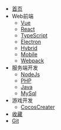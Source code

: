 * [首页](/docs/index.md)
* Web前端
    * [Vue](/docs/Web/Vue/index)
    * [React](/docs/Web/React/index)
    * [TypeScript](/docs/Web/TypeScript/index)
    * [Electron](/docs/Web/Electron/index)
    * [Hybrid](/docs/Web/Hybrid/index)
    * [Mobile](/docs/Web/Mobile/index)
    * [Webpack](/docs/Web/Webpack/index)
* 服务端开发
    * [NodeJs](/docs/WebServer/Node/index)
    * [PHP](/docs/WebServer/PHP/index)
    * [Java](/docs/WebServer/Java/index)
    * [MySql](/docs/WebServer/MySql/index)
* 游戏开发
    * [CocosCreater](/docs/Game/CocosCreater/index)
* [收藏](/docs/Collection/index)
* [Git](/docs/Git/index)